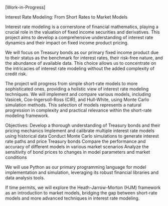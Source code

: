 [Work-in-Progress]

Interest Rate Modeling: From Short Rates to Market Models

Interest rate modeling is a cornerstone of financial mathematics, playing a crucial role in the valuation of fixed income securities and derivatives. This project aims to develop a comprehensive understanding of interest rate dynamics and their impact on fixed income product pricing.

We will focus on Treasury bonds as our primary fixed income product due to their status as the benchmark for interest rates, their risk-free nature, and the abundance of available data. This choice allows us to concentrate on the intricacies of interest rate modeling without the added complexity of credit risk.

The project will progress from simple short-rate models to more sophisticated ones, providing a holistic view of interest rate modeling techniques. We will implement and compare various models, including Vasicek, Cox-Ingersoll-Ross (CIR), and Hull-White, using Monte Carlo simulation methods. This selection of models represents a natural progression in complexity and practical relevance within the short-rate modeling framework.

Objectives:
Develop a thorough understanding of Treasury bonds and their pricing mechanics
Implement and calibrate multiple interest rate models using historical data
Conduct Monte Carlo simulations to generate interest rate paths and price Treasury bonds
Compare the performance and accuracy of different models in various market scenarios
Analyze the sensitivity of bond prices to changes in model parameters and market conditions

We will use Python as our primary programming language for model implementation and simulation, leveraging its robust financial libraries and data analysis tools.

If time permits, we will explore the Heath-Jarrow-Morton (HJM) framework as an introduction to market models, bridging the gap between short-rate models and more advanced techniques in interest rate modeling.

